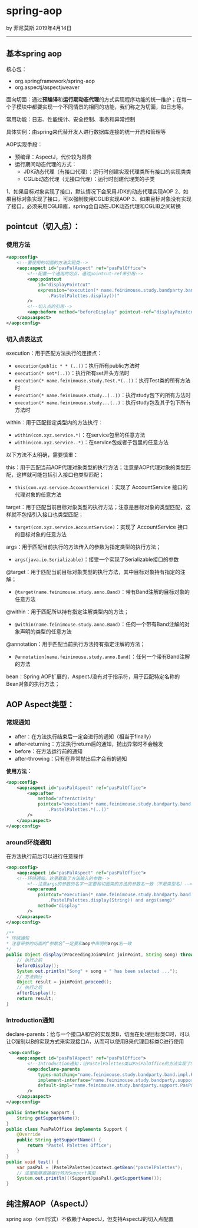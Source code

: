 # spring-aop

by 菲尼莫斯 2019年4月14日

---

## 基本spring aop

核心包：
* org.springframework/spring-aop
* org.aspectj/aspectjweaver


面向切面：通过**预编译**和**运行期动态代理**的方式实现程序功能的统一维护；在每一个子模块中都要实现一个不同情景的相同的功能，我们称之为切面，如日志等。

常用功能：日志、性能统计、安全控制、事务和异常控制

具体实例：由spring来代替开发人进行数据库连接的统一开启和管理等

AOP实现手段：
* 预编译：AspectJ，代价较为昂贵
* 运行期间动态代理的方式：
    * JDK动态代理（有接口代理）：运行时创建实现代理类所有接口的实现类类
    * CGLib动态代理（无接口代理）：运行时创建代理类的子类

1、如果目标对象实现了接口，默认情况下会采用JDK的动态代理实现AOP
2、如果目标对象实现了接口，可以强制使用CGLIB实现AOP
3、如果目标对象没有实现了接口，必须采用CGLIB库，spring会自动在JDK动态代理和CGLIB之间转换

## pointcut（切入点）：

### 使用方法

```xml
<aop:config>
    <!--要使用的切面的方法实现类-->
    <aop:aspect id="pasPalAspect" ref="pasPalOffice">
        <!--配置一个通用的切点，通过pointcut-ref来引用-->
        <aop:pointcut
            id="displayPointcut"
            expression="execution(* name.feinimouse.study.bandparty.band.impl
                .PastelPalettes.display())"
        />
        <!--切入点的引用-->
        <aop:before method="beforeDisplay" pointcut-ref="displayPointcut" />
    </aop:aspect>
</aop:config>
```

### 切入点表达式

execution：用于匹配方法执行的连接点：
* `execution(public * * (..))`：执行所有public方法时
* `execution(* set*(..))`：执行所有set开头方法时
* `execution(* name.feinimouse.study.Test.*(..))`：执行Test类的所有方法时
* `execution(* name.feinimouse.study..(..))`：执行study包下的所有方法时
* `execution(* name.feinimouse.study...(..)`：执行study包及其子包下所有方法时

within：用于匹配指定类型内的方法执行：
* `within(com.xyz.service.*)`：在service包里的任意方法
* `within(com.xyz.service..*)`：在service包或者子包里的任意方法

以下方法不太明确，需要慎重：

this：用于匹配当前AOP代理对象类型的执行方法；注意是AOP代理对象的类型匹配，这样就可能包括引入接口也类型匹配；
* `this(com.xyz.service.AccountService)`：实现了 AccountService 接口的代理对象的任意方法

target：用于匹配当前目标对象类型的执行方法；注意是目标对象的类型匹配，这样就不包括引入接口也类型匹配；
* `target(com.xyz.service.AccountService)`：实现了 AccountService 接口的目标对象的任意方法

args：用于匹配当前执行的方法传入的参数为指定类型的执行方法；
* `args(java.io.Serializable)`：接受一个实现了Serializable接口的参数

@target：用于匹配当前目标对象类型的执行方法，其中目标对象持有指定的注解；
* `@target(name.feinimouse.study.anno.Band)`：带有Band注解的目标对象的任意方法

@within：用于匹配所以持有指定注解类型内的方法；
* `@within(name.feinimouse.study.anno.Band)`：任何一个带有Band注解的对象声明的类型的任意方法

@annotation：用于匹配当前执行方法持有指定注解的方法；
* `@annotation(name.feinimouse.study.anno.Band)`：任何一个带有Band注解的方法

bean：Spring AOP扩展的，AspectJ没有对于指示符，用于匹配特定名称的Bean对象的执行方法；

## AOP Aspect类型：

### 常规通知

* after：在方法执行结束后一定会进行的通知（相当于finally）
* after-returning：方法执行return后的通知，抛出异常时不会触发
* before：在方法运行前的通知
* after-throwing：只有在异常抛出后才会有的通知

**使用方法：**

```xml
<aop:config>
    <aop:aspect id="pasPalAspect" ref="pasPalOffice">
        <aop:after
            method="afterActivity"
            pointcut="execution(* name.feinimouse.study.bandparty.band.impl
                .PastelPalettes.*(..))"
        />
    </aop:aspect>
</aop:config>
```


### around环绕通知

在方法执行前后可以进行任意操作

```xml
<aop:config>
    <aop:aspect id="pasPalAspect" ref="pasPalOffice">
    <!--环绕通知，这里截取了方法输入的参数-->
        <!--注意args的参数的名字一定要和切面类的方法的参数名一致（不是类型名）-->
        <aop:around
            pointcut="execution(* name.feinimouse.study.bandparty.band.impl
                .PastelPalettes.display(String)) and args(song)"
            method="display"
        />
    </aop:aspect>
</aop:config>
```

```java
/**
* 环绕通知
* 注意带参的切面的“参数名”一定要和aop中声明的args名一致
*/
public Object display(ProceedingJoinPoint joinPoint, String song) throws Throwable {
    // 执行之前
    beforeDisplay();
    System.out.println("Song" + song + " has been selected ...");
    // 方法执行
    Object result = joinPoint.proceed();
    // 执行之后
    afterDisplay();
    return result;
}
```

### Introduction通知

declare-parents：给与一个接口A和它的实现类B，切面在处理目标类C时，可以让C强制以B的实现方式来实现接口A，从而可以使用B来代理目标类C进行使用

```xml
 <aop:config>
    <aop:aspect id="pasPalAspect" ref="pasPalOffice">
        <!--Introduction通知：让PastelPalettes类以PasPalOffice的方法实现了Support接口-->
        <aop:declare-parents
            types-matching="name.feinimouse.study.bandparty.band.impl.PastelPalettes"
            implement-interface="name.feinimouse.study.bandparty.support.Support"
            default-impl="name.feinimouse.study.bandparty.support.PasPalOffice"
        />
    </aop:aspect>
</aop:config>
```

```java
public interface Support {
    String getSupportName();
}
public class PasPalOffice implements Support {
    @Override
    public String getSupportName() {
        return "Pastel Palettes Office";
    }
}
public void test() {
    var pasPal = (PastelPalettes)context.getBean("pastelPalettes");
    // 这里能够直接强行转为Support类型
    System.out.println(((Support)pasPal).getSupportName());
}
```

## 纯注解AOP（AspectJ）

spring aop（xml形式）不依赖于AspectJ，但支持AspectJ的切入点配置


